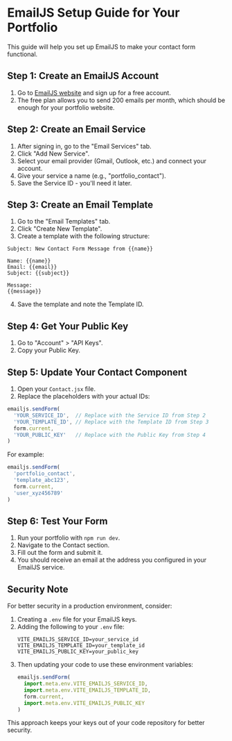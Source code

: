 # EmailJS Setup Guide for Your Portfolio

This guide will help you set up EmailJS to make your contact form functional.

## Step 1: Create an EmailJS Account

1. Go to [EmailJS website](https://www.emailjs.com/) and sign up for a free account.
2. The free plan allows you to send 200 emails per month, which should be enough for your portfolio website.

## Step 2: Create an Email Service

1. After signing in, go to the "Email Services" tab.
2. Click "Add New Service".
3. Select your email provider (Gmail, Outlook, etc.) and connect your account.
4. Give your service a name (e.g., "portfolio_contact").
5. Save the Service ID - you'll need it later.

## Step 3: Create an Email Template

1. Go to the "Email Templates" tab.
2. Click "Create New Template".
3. Create a template with the following structure:

```
Subject: New Contact Form Message from {{name}}

Name: {{name}}
Email: {{email}}
Subject: {{subject}}

Message:
{{message}}
```

4. Save the template and note the Template ID.

## Step 4: Get Your Public Key

1. Go to "Account" > "API Keys".
2. Copy your Public Key.

## Step 5: Update Your Contact Component

1. Open your `Contact.jsx` file.
2. Replace the placeholders with your actual IDs:

```jsx
emailjs.sendForm(
  'YOUR_SERVICE_ID',  // Replace with the Service ID from Step 2
  'YOUR_TEMPLATE_ID', // Replace with the Template ID from Step 3
  form.current, 
  'YOUR_PUBLIC_KEY'   // Replace with the Public Key from Step 4
)
```

For example:

```jsx
emailjs.sendForm(
  'portfolio_contact',
  'template_abc123',
  form.current, 
  'user_xyz456789'
)
```

## Step 6: Test Your Form

1. Run your portfolio with `npm run dev`.
2. Navigate to the Contact section.
3. Fill out the form and submit it.
4. You should receive an email at the address you configured in your EmailJS service.

## Security Note

For better security in a production environment, consider:

1. Creating a `.env` file for your EmailJS keys.
2. Adding the following to your `.env` file:
   ```
   VITE_EMAILJS_SERVICE_ID=your_service_id
   VITE_EMAILJS_TEMPLATE_ID=your_template_id
   VITE_EMAILJS_PUBLIC_KEY=your_public_key
   ```
3. Then updating your code to use these environment variables:
   ```jsx
   emailjs.sendForm(
     import.meta.env.VITE_EMAILJS_SERVICE_ID,
     import.meta.env.VITE_EMAILJS_TEMPLATE_ID,
     form.current,
     import.meta.env.VITE_EMAILJS_PUBLIC_KEY
   )
   ```

This approach keeps your keys out of your code repository for better security.
